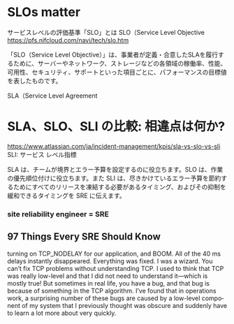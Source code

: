 # SLOs matter 
サービスレベルの評価基準「SLO」とは SLO（Service Level Objective
https://pfs.nifcloud.com/navi/tech/slo.htm

「SLO（Service Level Objective）」は、事業者が定義・合意したSLAを履行するために、サーバーやネットワーク、ストレージなどの各領域の稼働率、性能、可用性、セキュリティ、サポートといった項目ごとに、パフォーマンスの目標値を表したものです。

SLA（Service Level Agreement
# SLA、SLO、SLI の比較: 相違点は何か?
https://www.atlassian.com/ja/incident-management/kpis/sla-vs-slo-vs-sli
SLI: サービス レベル指標

SLA は、チームが境界とエラー予算を設定するのに役立ちます。SLO は、作業の優先順位付けに役立ちます。また SLI は、尽きかけているエラー予算を節約するためにすべてのリリースを凍結する必要があるタイミング、およびその抑制を緩和できるタイミングを SRE に伝えます。

### site reliability engineer = SRE

## 97 Things Every SRE Should Know
 turning on TCP_NODELAY for our application, and BOOM. All of the 40 ms delays instantly disappeared. Everything was fixed. I was a wizard.
You can’t fix TCP problems without understanding TCP. I used to think that TCP was really low-level and that I did not need to understand it—which is mostly true! But sometimes in real life, you have a bug, and that bug is because of something in the TCP algorithm. I’ve found that in operations work, a surprising number of these bugs are caused by a low-level compo‐ nent of my system that I previously thought was obscure and suddenly have to learn a lot more about very quickly.
